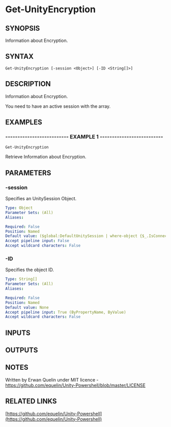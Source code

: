 # Get-UnityEncryption

## SYNOPSIS
Information about Encryption.

## SYNTAX

```
Get-UnityEncryption [-session <Object>] [-ID <String[]>]
```

## DESCRIPTION
Information about Encryption.
 
You need to have an active session with the array.

## EXAMPLES

### -------------------------- EXAMPLE 1 --------------------------
```
Get-UnityEncryption
```

Retrieve Information about Encryption.

## PARAMETERS

### -session
Specifies an UnitySession Object.

```yaml
Type: Object
Parameter Sets: (All)
Aliases: 

Required: False
Position: Named
Default value: ($global:DefaultUnitySession | where-object {$_.IsConnected -eq $true})
Accept pipeline input: False
Accept wildcard characters: False
```

### -ID
Specifies the object ID.

```yaml
Type: String[]
Parameter Sets: (All)
Aliases: 

Required: False
Position: Named
Default value: None
Accept pipeline input: True (ByPropertyName, ByValue)
Accept wildcard characters: False
```

## INPUTS

## OUTPUTS

## NOTES
Written by Erwan Quelin under MIT licence - https://github.com/equelin/Unity-Powershell/blob/master/LICENSE

## RELATED LINKS

[https://github.com/equelin/Unity-Powershell](https://github.com/equelin/Unity-Powershell)

